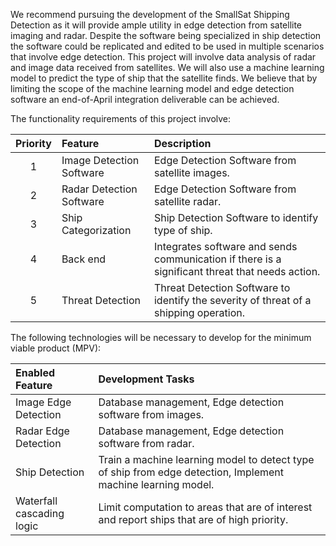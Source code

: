 We recommend pursuing the development of the SmallSat Shipping Detection as it will provide ample utility in edge detection from satellite imaging and radar. Despite the software being specialized in ship detection the software could be replicated and edited to be used in multiple scenarios that involve edge detection. This project will involve data analysis of radar and image data received from satellites. We will also use a machine learning model to predict the type of ship that the satellite finds. We believe that by limiting the scope of the machine learning model and edge detection software an end-of-April integration deliverable can be achieved.

The functionality requirements of this project involve:

| Priority | Feature | Description |
| :---: | :---- | :---- |
| 1 | Image Detection Software | Edge Detection Software from satellite images. |
| 2 | Radar Detection Software | Edge Detection Software from satellite radar. |
| 3 | Ship Categorization | Ship Detection Software to identify type of ship. |
| 4 | Back end | Integrates software and sends communication if there is a significant threat that needs action. |
| 5 | Threat Detection | Threat Detection Software to identify the severity of threat of a shipping operation. |

The following technologies will be necessary to develop for the minimum viable product (MPV):

| Enabled Feature | Development Tasks |
| :---- | :---- |
| Image Edge Detection | Database management, Edge detection software from images. |
| Radar Edge Detection | Database management, Edge detection software from radar. |
| Ship Detection | Train a machine learning model to detect type of ship from edge detection, Implement machine learning model. |
| Waterfall cascading logic | Limit computation to areas that are of interest and report ships that are of high priority. |

